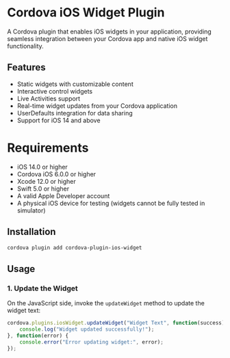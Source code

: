 # Cordova iOS Widget Plugin

A Cordova plugin that enables iOS widgets in your application, providing seamless integration between your Cordova app and native iOS widget functionality.

## Features

- Static widgets with customizable content
- Interactive control widgets
- Live Activities support
- Real-time widget updates from your Cordova application
- UserDefaults integration for data sharing
- Support for iOS 14 and above

# Requirements

- iOS 14.0 or higher
- Cordova iOS 6.0.0 or higher
- Xcode 12.0 or higher
- Swift 5.0 or higher
- A valid Apple Developer account
- A physical iOS device for testing (widgets cannot be fully tested in simulator)

## Installation

```bash
cordova plugin add cordova-plugin-ios-widget
```

## Usage

### 1. Update the Widget
On the JavaScript side, invoke the `updateWidget` method to update the widget text:
```javascript
cordova.plugins.iosWidget.updateWidget("Widget Text", function(success) {
    console.log("Widget updated successfully!");
}, function(error) {
    console.error("Error updating widget:", error);
});
```
